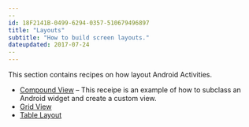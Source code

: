 ```yaml
---
--
id: 18F2141B-0499-6294-0357-510679496897
title: "Layouts"
subtitle: "How to build screen layouts."
dateupdated: 2017-07-24
--
---
```


This section contains recipes on how layout Android Activities.

-  [Compound View](/recipes/android/layout/compound_view) &ndash; This receipe is an example of how to subclass an Android widget and create a custom view.
-  [Grid View](/recipes/android/layout/grid_view)
-  [Table Layout](/recipes/android/layout/table_layout)

